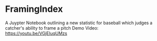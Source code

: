 # FramingIndex
A Juypter Notebook outlining a new statistic for baseball which judges a catcher's ability to frame a pitch
Demo Video: https://youtu.be/VGjEIuqUMzs
